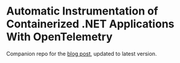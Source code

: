 # Automatic Instrumentation of Containerized .NET Applications With OpenTelemetry

Companion repo for the [blog post](https://www.twilio.com/blog/automatic-instrumentation-of-containerized-dotnet-applications-with-opentelemetry), updated to latest version.
